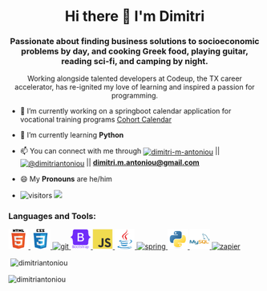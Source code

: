 <h1 align="center">Hi there 👋 I'm Dimitri</h1>
<h3 align="center">Passionate about finding business solutions to socioeconomic problems by day, and cooking Greek food, playing guitar, reading sci-fi, and camping by night.</h3>
<p align="center">Working alongside talented developers at Codeup, the TX career accelerator, has re-ignited my love of learning and inspired a passion for programming.</p>


- 🔭 I’m currently working on a springboot calendar application for vocational training programs [Cohort Calendar](https://github.com/dimitriantoniou/cohort-calendar)

- 🌱 I’m currently learning **Python**

- 📫 You can connect with me through 
<a href="https://linkedin.com/in/dimitri-m-antoniou" target="blank"><img align="center" src="https://cdn.jsdelivr.net/npm/simple-icons@3.0.1/icons/linkedin.svg" alt="dimitri-m-antoniou" height="30" width="40" /></a> || <a href="https://medium.com/@dimitriantoniou" target="blank"><img align="center" src="https://cdn.jsdelivr.net/npm/simple-icons@3.0.1/icons/medium.svg" alt="@dimitriantoniou" height="30" width="40" /></a> ||
**dimitri.m.antoniou@gmail.com**

- 😄 My **Pronouns** are he/him<br>

- ![visitors](https://visitor-badge.glitch.me/badge?page_id=page.id) <img src="https://komarev.com/ghpvc/?username=dimitriantoniou&label=Profile%20views&color=0e75b6&style=flat" />

<h3 align="left">Languages and Tools:</h3>
<p align="left"> 
    <a href="https://www.w3.org/html/" target="_blank"> <img src="https://raw.githubusercontent.com/devicons/devicon/master/icons/html5/html5-original-wordmark.svg" alt="html5" width="40" height="40"/> </a> 
  <a href="https://www.w3schools.com/css/" target="_blank"> <img src="https://raw.githubusercontent.com/devicons/devicon/master/icons/css3/css3-original-wordmark.svg" alt="css3" width="40" height="40"/> </a> <a href="https://git-scm.com/" target="_blank"> <img src="https://www.vectorlogo.zone/logos/git-scm/git-scm-icon.svg" alt="git" width="40" height="40"/> </a> 
  <a href="https://getbootstrap.com" target="_blank"> <img src="https://raw.githubusercontent.com/devicons/devicon/master/icons/bootstrap/bootstrap-plain-wordmark.svg" alt="bootstrap" width="40" height="40"/> </a> 
    <a href="https://developer.mozilla.org/en-US/docs/Web/JavaScript" target="_blank"> <img src="https://raw.githubusercontent.com/devicons/devicon/master/icons/javascript/javascript-original.svg" alt="javascript" width="40" height="40"/> </a> 
  <a href="https://www.java.com" target="_blank"> <img src="https://raw.githubusercontent.com/devicons/devicon/master/icons/java/java-original.svg" alt="java" width="40" height="40"/> </a> 
  <a href="https://spring.io/" target="_blank"> <img src="https://www.vectorlogo.zone/logos/springio/springio-icon.svg" alt="spring" width="40" height="40"/> </a> 
  <a href="https://www.python.org" target="_blank"> <img src="https://raw.githubusercontent.com/devicons/devicon/master/icons/python/python-original.svg" alt="python" width="40" height="40"/> </a> 
  <a href="https://www.mysql.com/" target="_blank"> <img src="https://raw.githubusercontent.com/devicons/devicon/master/icons/mysql/mysql-original-wordmark.svg" alt="mysql" width="40" height="40"/> </a> 
  <a href="https://zapier.com" target="_blank"> <img src="https://www.vectorlogo.zone/logos/zapier/zapier-icon.svg" alt="zapier" width="40" height="40"/> </a> </p>

<!--<p><img align="left" src="https://github-readme-stats.vercel.app/api/top-langs?username=dimitriantoniou&show_icons=true&locale=en&layout=compact" alt="dimitriantoniou" /></p>-->

<p>&nbsp;<img align="center" src="https://github-readme-stats.vercel.app/api?username=dimitriantoniou&show_icons=true&locale=en" alt="dimitriantoniou" /></p>

<p><img align="center" src="https://github-readme-streak-stats.herokuapp.com/?user=dimitriantoniou&" alt="dimitriantoniou" /></p>
